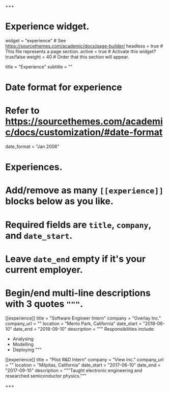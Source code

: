 +++
# Experience widget.
widget = "experience"  # See https://sourcethemes.com/academic/docs/page-builder/
headless = true  # This file represents a page section.
active = true  # Activate this widget? true/false
weight = 40  # Order that this section will appear.

title = "Experience"
subtitle = ""

# Date format for experience
#   Refer to https://sourcethemes.com/academic/docs/customization/#date-format
date_format = "Jan 2006"

# Experiences.
#   Add/remove as many `[[experience]]` blocks below as you like.
#   Required fields are `title`, `company`, and `date_start`.
#   Leave `date_end` empty if it's your current employer.
#   Begin/end multi-line descriptions with 3 quotes `"""`.
[[experience]]
  title = "Software Engineer Intern"
  company = "Overlay Inc."
  company_url = ""
  location = "Menlo Park, California"
  date_start = "2018-06-10"
  date_end = "2018-09-10"
  description = """
  Responsibilities include:

  * Analysing
  * Modelling
  * Deploying
  """

[[experience]]
  title = "Pilot R&D Intern"
  company = "View Inc."
  company_url = ""
  location = "Milpitas, California"
  date_start = "2017-06-10"
  date_end = "2017-09-10"
  description = """Taught electronic engineering and researched semiconductor physics."""

+++
